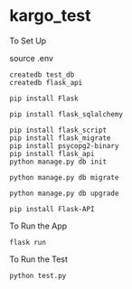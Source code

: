 # kargo_test

To Set Up

source .env

```
createdb test_db
createdb flask_api

pip install Flask

pip install flask_sqlalchemy

pip install flask_script
pip install flask_migrate
pip install psycopg2-binary
pip install flask_api
python manage.py db init

python manage.py db migrate

python manage.py db upgrade

pip install Flask-API
```

To Run the App

```
flask run
```

To Run the Test

```
python test.py
```
